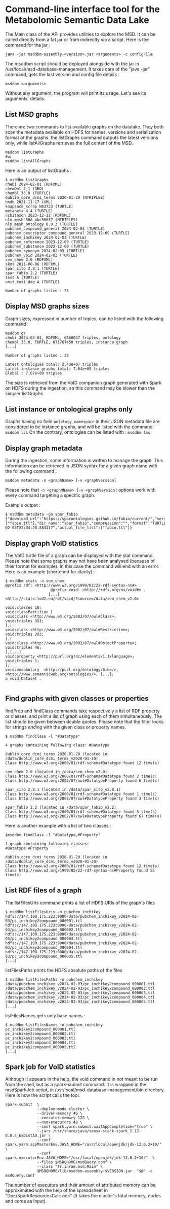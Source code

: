 # Command-line interface tool for the Metabolomic Semantic Data Lake

The Main class of the API provides utilities to explore the MSD.
It can be called directly from a fat jar or from indirectly via a script.
Here is the command for the jar :
```shell
java -jar msddbm-assembly-<version>.jar <arguments> -c configFile
```
The msddbm script should be deployed alongside with the jar in /usr/local/msd-database-management. It takes care of the "java -jar" command, gets the last version and config file details :
```shell
msddbm <arguments>
```
Without any argument, the program will print its usage.
Let's see its arguments' details.

## List MSD graphs
There are two commands to list available graphs on the datalake. 
They both scan the metadata available on HDFS for names, versions and serialization format of the graphs.
the listGraphs command outputs the latest versions only, while listAllGraphs retrieves the full content of the MSD.
```shell
msddbm listGraphs
#or
msddbm listAllGraphs
```

Here is an output of listGraphs :
```shell
$ msddbm listGraphs
chebi 2024-02-01 (RDFXML) 
chemOnt 2_1 (OBO) 
chembl 33.0 (TURTLE) 
dublin_core_dcmi_terms 2020-01-20 (NTRIPLES) 
hmdb 2021-11-17 (XML) 
knapsack_scrap N63723 (TURTLE) 
metanetx 4.4 (TURTLE) 
ncbitaxon 2023-12-12 (RDFXML) 
nlm_mesh SHA_4bc58657 (NTRIPLES) 
nlm_mesh_ontology 0.9.3 (TURTLE) 
pubchem_compound_general 2024-02-03 (TURTLE) 
pubchem_descriptor_compound_general 2023-12-09 (TURTLE) 
pubchem_inchikey 2024-02-03 (TURTLE) 
pubchem_reference 2023-12-09 (TURTLE) 
pubchem_substance 2023-12-09 (TURTLE) 
pubchem_synonym 2024-02-03 (TURTLE) 
pubchem_void 2024-02-03 (TURTLE) 
sem_chem 2.0 (RDFXML) 
skos 2011-08-06 (RDFXML) 
spar_cito 2.8.1 (TURTLE) 
spar_fabio 2.2 (TURTLE) 
test A (TURTLE) 
unit_test_dag A (TURTLE) 

Number of graphs listed : 23

```

## Display MSD graphs sizes
Graph sizes, expressed in number of triples, can be listed with the following command :
```shell
msddbm gs
chebi 2024-03-01, RDFXML, 6860047 triples, ontology
chembl 33.0, TURTLE, 671767450 triples, instance graph
[...]

Number of graphs listed : 23

Latest ontologies total: 2.43e+07 triples
Latest instance graphs total: 7.64e+09 triples
Global : 7.67e+09 triples
```
The size is retrieved from the VoID companion graph generated with Spark on HDFS during the ingestion, 
so this command may be slower than the simpler listGraphs. 



## List instance or ontological graphs only
Graphs having no field ```onlology_namespace``` in their JSON metadata file are considered to be instance graphs, 
and will be listed with the command: 
```msddbm lsi```
On the contrary, ontologies can be listed with :
```msddbm lso```

## Display graph metadata
During the ingestion, some information is written to manage the graph. 
This information can be retrieved in JSON syntax for a given graph name with the following command :
```shell
msddbm metadata -n <graphName> [-v <graphVersion]
```
Please note that ```-n <graphNName> [-v <graphVersion]``` options work with every command targeting a specific graph.

Example output :
```shell
$ msddbm metadata -gn spar_fabio
{"download_url":"https://sparontologies.github.io/fabio/current/","version":"2.2","file_list":["fabio.ttl"],"dir_name":"spar_fabio","compression":"","format":"TURTLE","date_importation_msd":"2024-02-05T22:34:28.884117","actual_file_list":["fabio.ttl"]}
```

## Display graph VoID statistics

The VoID turtle file of a graph can be displayed with the stat command.
Please note that some graphs may not have been analysed (because of their format for example). 
In this case the command will end with an error.
Here is an example (shortened for clarity) :
```shell
$ msddbm stats -n sem_chem
@prefix rdf: <http://www.w3.org/1999/02/22-rdf-syntax-ns#> .
                    @prefix void: <http://rdfs.org/ns/void#> .
                   [...]
<http://stats.lod2.eu/rdf/void/?source=/data/sem_chem_v2.0>

void:classes 10;
void:classPartition [ 
void:class <http://www.w3.org/2002/07/owl#Class>; 
void:triples 351;
],[ 
void:class <http://www.w3.org/2002/07/owl#Restriction>; 
void:triples 203;
],[ 
void:class <http://www.w3.org/2002/07/owl#ObjectProperty>; 
void:triples 46;
],[...]
void:property <http://purl.org/dc/elements/1.1/language>; 
void:triples 1;
];
void:vocabulary  <http://purl.org/ontology/bibo/>, <http://www.semanticweb.org/ontologies/>, [...];
a void:Dataset .


```

## Find graphs with given classes or properties
findProp and findClass commands take respectively a list of RDF property or classes, 
and print a list of graph using each of them simultaneously.
The list should be given between double quotes.
Please note that the filter looks for strings _ending_ with the given class or property names.
```shell
$ msddbm findClass -l "#Datatype"

4 graphs containing following class: #Datatype 

dublin_core_dcmi_terms 2020-01-20 (located in /data/dublin_core_dcmi_terms_v2020-01-20)
Class http://www.w3.org/2000/01/rdf-schema#Datatype found 12 time(s)

sem_chem 2.0 (located in /data/sem_chem_v2.0)
Class http://www.w3.org/2000/01/rdf-schema#Datatype found 2 time(s)
Class http://www.w3.org/2002/07/owl#DatatypeProperty found 6 time(s)

spar_cito 2.8.1 (located in /data/spar_cito_v2.8.1)
Class http://www.w3.org/2000/01/rdf-schema#Datatype found 1 time(s)
Class http://www.w3.org/2002/07/owl#DatatypeProperty found 3 time(s)

spar_fabio 2.2 (located in /data/spar_fabio_v2.2)
Class http://www.w3.org/2000/01/rdf-schema#Datatype found 5 time(s)
Class http://www.w3.org/2002/07/owl#DatatypeProperty found 67 time(s)
```

Here is another example with a list of two classes :
```shell
$msddbm findClass -l "#Datatype,#Property"

1 graph containing following classes: 
#Datatype #Property 

dublin_core_dcmi_terms 2020-01-20 (located in /data/dublin_core_dcmi_terms_v2020-01-20)
Class http://www.w3.org/2000/01/rdf-schema#Datatype found 12 time(s)
Class http://www.w3.org/1999/02/22-rdf-syntax-ns#Property found 55 time(s)
```

## List RDF files of a graph

The listFilesUris command prints a list of HDFS URIs of the graph's files

```shell
$ msddbm listFilesUris -n pubchem_inchikey
hdfs://147.100.175.223:9000/data/pubchem_inchikey_v2024-02-03/pc_inchikey2compound_000001.ttl
hdfs://147.100.175.223:9000/data/pubchem_inchikey_v2024-02-03/pc_inchikey2compound_000002.ttl
hdfs://147.100.175.223:9000/data/pubchem_inchikey_v2024-02-03/pc_inchikey2compound_000003.ttl
hdfs://147.100.175.223:9000/data/pubchem_inchikey_v2024-02-03/pc_inchikey2compound_000004.ttl
hdfs://147.100.175.223:9000/data/pubchem_inchikey_v2024-02-03/pc_inchikey2compound_000005.ttl
[...]
```

listFilesPaths prints the HDFS absolute paths of the files
```shell
$ msddbm listFilesPaths -n pubchem_inchikey
/data/pubchem_inchikey_v2024-02-03/pc_inchikey2compound_000001.ttl
/data/pubchem_inchikey_v2024-02-03/pc_inchikey2compound_000002.ttl
/data/pubchem_inchikey_v2024-02-03/pc_inchikey2compound_000003.ttl
/data/pubchem_inchikey_v2024-02-03/pc_inchikey2compound_000004.ttl
/data/pubchem_inchikey_v2024-02-03/pc_inchikey2compound_000005.ttl
[...]
```

listFilesNames gets only base names :
```shell
$ msddbm listFilesNames -n pubchem_inchikey
pc_inchikey2compound_000001.ttl
pc_inchikey2compound_000002.ttl
pc_inchikey2compound_000003.ttl
pc_inchikey2compound_000004.ttl
pc_inchikey2compound_000005.ttl
[...]
```

## Spark job for VoID statistics
Although it appears in the help, the void command in not meant to be run from the shell, but as a spark-submit command.
It is wrapped in the msdSparkJob script, in /usr/local/msd-database-management/bin directory.
Here is how the script calls the tool. 

```shell
spark-submit  \
              --deploy-mode cluster \
              --driver-memory 4G \
              --executor-memory 12G \
              --num-executors 48 \
              --conf spark.yarn.submit.waitAppCompletion="true" \
              --jars /usr/share/java/sansa-stack-spark_2.12-0.8.4_ExDistAD.jar \
              --conf spark.yarn.appMasterEnv.JAVA_HOME="/usr/local/openjdk/jdk-12.0.2+10/" \
              --conf spark.executorEnv.JAVA_HOME="/usr/local/openjdk/jdk-12.0.2+10/"  \
              --files $MSDQHOME/msdQuery.conf \
              --class "fr.inrae.msd.Main" \
              $MSDQHOME/lib/msddbm-assembly-$VERSION.jar  "$@" -c msdQuery.conf
```

The number of executors and their amount of attributed memory can be approximated with the help of the spreadsheet  in
"Doc/SparkResourcesCalc.ods" (it takes the cluster's total memory, nodes and cores as input). 
